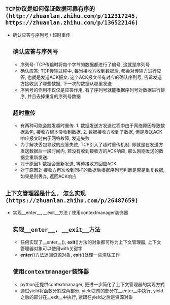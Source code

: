 ## **`TCP协议是如何保证数据可靠有序的(http://zhuanlan.zhihu.com/p/112317245, https://zhuanlan.zhihu.com/p/136522146)`**
* 确认应答与序列号 / 超时重传
    ## **`确认应答与序列号`**
    * 序列号: TCP传输时将每个字节的数据都进行了编号, 这就是序列号
    * 确认应答: TCP传输过程中, 每当接收方收到数据后, 都会对传输方进行应答, 也就是发送ACK报文. 这个ACK报文带有对应的确认序列号, 告诉发送方接收到了哪些数据, 下一次的数据从哪里发送
    * 序列号的作用不仅仅是应答作用, 有了序列号就能根据序列号对数据进行排序, 并且去掉重复的序列号数据
    ## **`超时重传`**
    * 有两种可能会触发超时重传. 1. 数据发送方发送过程中由于网络原因导致数据丢包, 接收方根本没收到数据. 2. 数据接收方收到了数据, 但是发送ACK响应报文时由于网络故障, 发送失败
    * 为了解决丢包导致的应答失败, TCP引入了超时重传机制. 即就是在发送方发送数据后一段时间内, 若没有收到接收方的ACK响应, 那么刚刚发送的数据会重新发送.
    * 对于原因1: 数据会重新发送, 等待接收方回应ACK
    * 对于原因2: 接收方再次收到同样的数据后根据序列号判断是否是重复数据, 如果是则丢弃, 返回ACK响应

## **`上下文管理器是什么, 怎么实现(https://zhuanlan.zhihu.com/p/26487659)`**
* 实现__enter__, __exit__方法 / 使用contextmanager装饰器
    ## **`实现__enter__, __exit__方法`**
    * 任何实现了__enter__(), __exit__()方法的对象都可称为上下文管理器, 上下文管理器对象可以使用with关键字
    * __enter__()方法返回资源对象, __exit__()处理一些清除工作
    ## **`使用contextmanager装饰器`**
    * python还提供contextmanager, 更进一步简化了上下文管理器的实现方式
    * 通过yield将函数分割成两部分, yield之前的部分在__enter__中执行, yield之后的部分在__exit__中执行, 紧跟在yield之后是资源对象
    